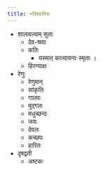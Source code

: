 ```yaml
---
title: +विश्वामित्रः
---
```


- शालावत्याम् सुताः
    - देव-श्रवाः
    - कतिः
        -  यस्मात् कात्यायनाः स्मृताः । 
    - हिरण्याक्षः
- रेणुः
    - रेणुमान्
    - सांकृतिः
    - गालवः
    - मुद्गलः
    - मधुच्छन्दः
    - जयः
    - देवलः
    - कच्छपः
    - हारितः
- दृषद्वती
    - अष्टकः